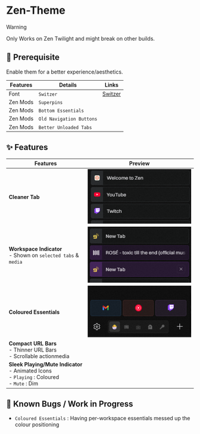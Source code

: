 # Zen-Theme
> [!WARNING]
> Only Works on Zen Twilight and might break on other builds.

## 💾 Prerequisite
Enable them for a better experience/aesthetics.

| Features | Details                  | Links                                             |
| ---      | -------------            | -------------                                     |
| Font     | `Switzer`                | [Switzer](https://www.fontshare.com/?q=Switzer)   |
| Zen Mods | `Superpins`              |                                                   |
| Zen Mods | `Bottom Essentials`      |                                                   |
| Zen Mods | `Old Navigation Buttons` |                                                   |
| Zen Mods | `Better Unloaded Tabs`   |                                                   |



## ✨ Features

| Features                                                                                              	    | Preview 	|
|-------------------------------------------------------------------------------------------------------	    |---------	|
| **Cleaner Tab**                                                                                           	|<img alt="alt_text" width="340px" src="assets/Compact Tabs.png" />|
| **Workspace Indicator**<br>- Shown on `selected tabs` & `media`                                          	|<img alt="alt_text" width="340px" src="assets/Workspace Indicator.png" />         	|
| **Coloured Essentials**                                                                                   	|<img alt="alt_text" width="340px" src="assets/Coloured Essentials.png" />         	|
| **Compact URL Bars**<br>   - Thinner URL Bars<br>   - Scrollable actionmedia                              	|         	|
| **Sleek Playing/Mute Indicator**<br>   - Animated Icons<br>   - `Playing` : Coloured<br>   - `Mute` : Dim 	|         	|


## 🐞 Known Bugs / Work in Progress
- `Coloured Essentials` : Having per-workspace essentials messed up the colour positioning
